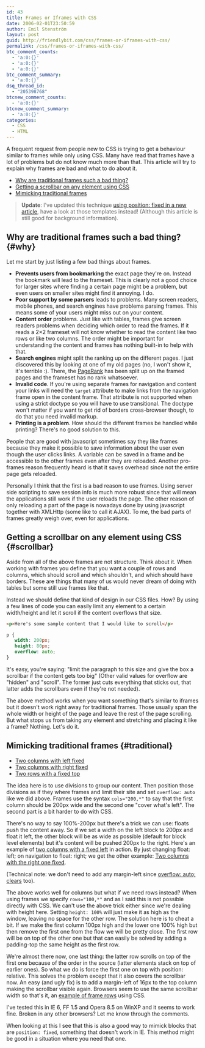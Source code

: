 ```yaml
---
id: 43
title: Frames or Iframes with CSS
date: 2006-02-01T23:50:59
author: Emil Stenström
layout: post
guid: http://friendlybit.com/css/frames-or-iframes-with-css/
permalink: /css/frames-or-iframes-with-css/
btc_comment_counts:
  - 'a:0:{}'
  - 'a:0:{}'
  - 'a:0:{}'
btc_comment_summary:
  - 'a:0:{}'
dsq_thread_id:
  - "205398768"
btcnew_comment_counts:
  - 'a:0:{}'
btcnew_comment_summary:
  - 'a:0:{}'
categories:
  - CSS
  - HTML
---
```

A frequent request from people new to CSS is trying to get a behaviour similar to frames while only using CSS. Many have read that frames have a lot of problems but do not know much more than that. This article will try to explain why frames are bad and what to do about it.

  * [Why are traditional frames such a bad thing?](#why)
  * [Getting a scrollbar on any element using CSS](#scrollbar)
  * [Mimicking traditional frames](#traditional)

> **Update**: I've updated this technique [using position: fixed in a new article](/css/position-fixed-css-templates/), have a look at those templates instead! (Although this article is still good for background information).

## Why are traditional frames such a bad thing? {#why}

Let me start by just listing a few bad things about frames.

  * **Prevents users from bookmarking** the exact page they're on. Instead the bookmark will lead to the frameset. This is clearly not a good choice for larger sites where finding a certain page might be a problem, but even users on smaller sites might find it annoying. I do.
  * **Poor support by some parsers** leads to problems. Many screen readers, mobile phones, and search engines have problems parsing frames. This means some of your users might miss out on your content.
  * **Content order** problems. Just like with tables, frames give screen readers problems when deciding which order to read the frames. If it reads a 2×2 frameset will not know whether to read the content like two rows or like two columns. The order might be important for understanding the content and frames has nothing built-in to help with that.
  * **Search engines** might split the ranking up on the different pages. I just discovered this by looking at one of my old pages (no, I won't show it, it's terrible :). There, the [PageRank](http://www.webworkshop.net/pagerank.html) has been split up on the framed pages and the frameset has no rank whatsoever.
  * **Invalid code**. If you're using separate frames for navigation and content your links will need the `target` attribute to make links from the navigation frame open in the content frame. That attribute is not supported when using a strict doctype so you will have to use transitional. The doctype won't matter if you want to get rid of borders cross-browser though, to do that you need invalid markup.
  * **Printing is a problem**. How should the different frames be handled while printing? There's no good solution to this.

People that are good with javascript sometimes say they like frames because they make it possible to save information about the user even though the user clicks links. A variable can be saved in a frame and be accessible to the other frames even after they are reloaded. Another pro-frames reason frequently heard is that it saves overhead since not the entire page gets reloaded.

Personally I think that the first is a bad reason to use frames. Using server side scripting to save session info is much more robust since that will mean the applications still work if the user reloads the page. The other reason of only reloading a part of the page is nowadays done by using javascript together with XMLHttp (some like to call it AJAX). To me, the bad parts of frames greatly weigh over, even for applications.

## Getting a scrollbar on any element using CSS {#scrollbar}

Aside from all of the above frames are not structure. Think about it. When working with frames you define that you want a couple of rows and columns, which should scroll and which shouldn't, and which should have borders. These are things that many of us would never dream of doing with tables but some still use frames like that.

Instead we should define that kind of design in our CSS files. How? By using a few lines of code you can easily limit any element to a certain width/height and let it scroll if the content overflows that size.

```html
<p>Here's some sample content that I would like to scroll</p>
```

```css
p {
   width: 200px;
   height: 80px;
   overflow: auto;
}
```

It's easy, you're saying: "limit the paragraph to this size and give the box a scrollbar if the content gets too big" (Other valid values for overflow are "hidden" and "scroll". The former just cuts everything that sticks out, that latter adds the scrollbars even if they're not needed).

The above method works when you want something that's similar to iframes but it doesn't work right away for traditional frames. Those usually span the whole width or height of the page and leave the rest of the page scrolling. But what stops us from taking any element and stretching and placing it like a frame? Nothing. Let's do it.

## Mimicking traditional frames {#traditional}

  * [Two columns with left fixed](/files/frames/columns.html)
  * [Two columns with right fixed](/files/frames/columns_navright.html)
  * [Two rows with a fixed top](/files/frames/rows.html)

The idea here is to use divisions to group our content. Then position those divisions as if they where frames and limit their site and set `overflow: auto` like we did above. Frames use the syntax `cols="200,*"` to say that the first column should be 200px wide and the second one "cover what's left". The second part is a bit harder to do with CSS.

There's no way to say 100%-200px but there's a trick we can use: floats push the content away. So if we set a width on the left block to 200px and float it left, the other block will be as wide as possible (default for block level elements) but it's content will be pushed 200px to the right. Here's an example of [two columns with a fixed left](/files/frames/columns.html) in action. By just changing float: left; on navigation to float: right; we get the other example: [Two columns with the right one fixed](/files/frames/columns_navright.html).

(Technical note: we don't need to add any margin-left since [overflow: auto; clears](http://www.mezzoblue.com/archives/2005/03/03/clearance/) too).

The above works well for columns but what if we need rows instead? When using frames we specify `rows="100,*"` and as I said this is not possible directly with CSS. We can't use the above trick either since we're dealing with height here. Setting `height: 100%` will just make it as high as the window, leaving no space for the other row. The solution here is to cheat a bit. If we make the first column 100px high and the lower one 100% high but then remove the first one from the flow we will be pretty close. The first row will be on top of the other one but that can easily be solved by adding a padding-top the same height as the first row.

We're almost there now, one last thing: the latter row scrolls on top of the first one because of the order in the source (latter elements stack on top of earlier ones). So what we do is force the first one on top with position: relative. This solves the problem except that it also covers the scrollbar now. An easy (and ugly fix) is to add a margin-left of 16px to the top column making the scrollbar visible again. Browsers seem to use the same scrollbar width so that's it, an [example of frame rows](/files/frames/rows.html) using CSS.

I've tested this in IE 6, FF 1.5 and Opera 8.5 on WinXP and it seems to work fine. Broken in any other browsers? Let me know through the comments.

When looking at this I see that this is also a good way to mimick blocks that are `position: fixed`, something that doesn't work in IE. This method might be good in a situation where you need that one.
